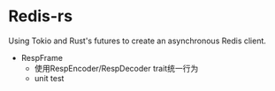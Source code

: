 # Redis-rs


Using Tokio and Rust's futures to create an asynchronous Redis client.


- RespFrame
    - 使用RespEncoder/RespDecoder trait统一行为
    - unit test
